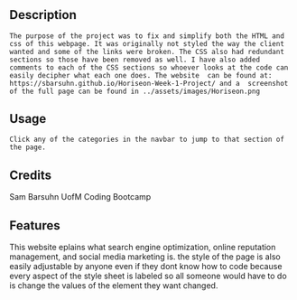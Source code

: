 # <Your-Project-Title>

## Description

    The purpose of the project was to fix and simplify both the HTML and css of this webpage. It was originally not styled the way the client wanted and some of the links were broken. The CSS also had redundant sections so those have been removed as well. I have also added comments to each of the CSS sections so whoever looks at the code can easily decipher what each one does. The website  can be found at: https://sbarsuhn.github.io/Horiseon-Week-1-Project/ and a  screenshot of the full page can be found in ../assets/images/Horiseon.png
    

## Usage

    Click any of the categories in the navbar to jump to that section of the page.


## Credits

Sam Barsuhn
UofM Coding Bootcamp


## Features

This website eplains what search engine optimization, online reputation management, and social media marketing is. the style of the page is also easily adjustable by anyone even if they dont know how to code because every aspect of the style sheet is labeled so all someone would have to do is change the values of the element they want changed.


